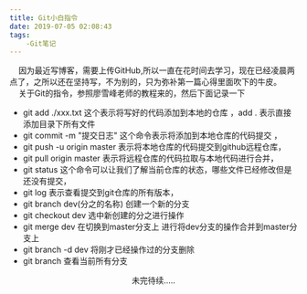 ```yaml
---
title: Git小白指令
date: 2019-07-05 02:08:43
tags:
    -Git笔记
---
```

&nbsp;&nbsp;&nbsp;&nbsp;因为最近写博客，需要上传GitHub,所以一直在花时间去学习，现在已经凌晨两点了，之所以还在坚持写，不为别的，只为弥补第一篇心得里面吹下的牛皮。
&nbsp;&nbsp;&nbsp;&nbsp;关于Git的指令，参照廖雪峰老师的教程来的，然后下面记录一下

* git add ./xxx.txt  这个表示将写好的代码添加到本地的仓库 ，add . 表示直接添加目录下所有文件
* git commit -m "提交日志"  这个命令表示将添加到本地仓库的代码提交 ，
* git push -u origin master 表示将本地仓库的代码提交到github远程仓库，
* git pull origin master 表示将远程仓库的代码拉取与本地代码进行合并，
* git status  这个命令可以让我们了解当前仓库的状态，哪些文件已经修改但是还没有提交，
* git log 表示查看提交到git仓库的所有版本，
* git branch dev(分之的名称) 创建一个新的分支
* git checkout dev 选中新创建的分之进行操作
* git merge dev 在切换到master分支上 进行将dev分支的操作合并到master分支上
* git branch -d dev 将刚才已经操作过的分支删除
* git branch 查看当前所有分支


<center>未完待续.....</center>
